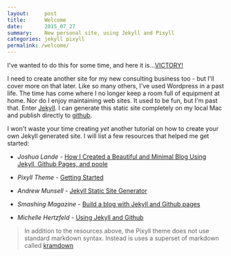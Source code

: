 ```yaml
---
layout:     post
title:      Welcome
date:       2015_07_27
summary:    New personal site, using Jekyll and Pixyll
categories: jekyll pixyll
permalink: /welcome/
---
```


I've wanted to do this for some time, and here it is...[VICTORY!]

I need to create another site for my new consulting business too - but I'll cover more on that later.  Like so many others, I've used Wordpress in a past life.  The time has come where I no longer keep a room full of equipment at home.  Nor do I enjoy maintaining web sites.  It used to be fun, but I'm past that.  Enter [Jekyll].  I can generate this static site completely on my local Mac and publish directly to [github](https://github.com/lookingcloudy).

I won't waste your time creating _yet_ another tutorial on how to create your own Jekyll generated site.  I will list a few resources that helped me get started:

* *Joshua Lande* - [How I Created a Beautiful and Minimal Blog Using Jekyll, Github Pages, and poole](http://joshualande.com/jekyll-github-pages-poole/)

* *Pixyll Theme* - [Getting Started](https://github.com/johnotander/pixyll)

* *Andrew Munsell* - [Jekyll Static Site Generator](http://learn.andrewmunsell.com/learn/jekyll-by-example/introduction)

* *Smashing Magazine* - [Build a blog with Jekyll and Github pages](http://www.smashingmagazine.com/2014/08/build-blog-jekyll-github-pages/)

* *Michelle Hertzfeld* - [Using Jekyll and Github](http://meiqimichelle.github.io/mhertzfeld/thoughts/using-jekyll-and-github-tips-for-designers/)

> In addition to the resources above, the Pixyll theme does not use standard markdown syntax.
> Instead is uses a superset of markdown called [kramdown]


[Jekyll]: http://jekyllrb.com/
[VICTORY!]: https://goo.gl/photos/x79UqB7hmJCGZKLK6
[kramdown]: http://kramdown.gettalong.org/syntax.html